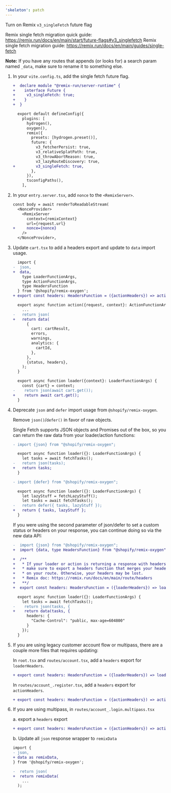 ```yaml
---
'skeleton': patch
---
```


Turn on Remix `v3_singleFetch` future flag

Remix single fetch migration quick guide: https://remix.run/docs/en/main/start/future-flags#v3_singlefetch
Remix single fetch migration guide: https://remix.run/docs/en/main/guides/single-fetch

**Note:** If you have any routes that appends (or looks for) a search param named `_data`, make sure to rename it to something else.

1. In your `vite.config.ts`, add the single fetch future flag.

    ```diff
    +  declare module "@remix-run/server-runtime" {
    +    interface Future {
    +     v3_singleFetch: true;
    +    }
    +  }

      export default defineConfig({
        plugins: [
          hydrogen(),
          oxygen(),
          remix({
            presets: [hydrogen.preset()],
            future: {
              v3_fetcherPersist: true,
              v3_relativeSplatPath: true,
              v3_throwAbortReason: true,
              v3_lazyRouteDiscovery: true,
    +         v3_singleFetch: true,
            },
          }),
          tsconfigPaths(),
        ],
    ```

2. In your `entry.server.tsx`, add `nonce` to the `<RemixServer>`.

   ```diff
   const body = await renderToReadableStream(
     <NonceProvider>
       <RemixServer
         context={remixContext}
         url={request.url}
   +     nonce={nonce}
       />
     </NonceProvider>,
   ```

3. Update `cart.tsx` to add a headers export and update to `data` import usage.

    ```diff
      import {
    -  json,
    +  data,
        type LoaderFunctionArgs,
        type ActionFunctionArgs,
        type HeadersFunction
      } from '@shopify/remix-oxygen';
    + export const headers: HeadersFunction = ({actionHeaders}) => actionHeaders;

      export async function action({request, context}: ActionFunctionArgs) {
        ...
    -   return json(
    +   return data(
          {
            cart: cartResult,
            errors,
            warnings,
            analytics: {
              cartId,
            },
          },
          {status, headers},
        );
      }

      export async function loader({context}: LoaderFunctionArgs) {
        const {cart} = context;
   -    return json(await cart.get());
   +    return await cart.get();
      }
   ```

4. Deprecate `json` and `defer` import usage from `@shopify/remix-oxygen`.

    Remove `json()`/`defer()` in favor of raw objects.

    Single Fetch supports JSON objects and Promises out of the box, so you can return the raw data from your loader/action functions:

    ```diff
    - import {json} from "@shopify/remix-oxygen";

      export async function loader({}: LoaderFunctionArgs) {
        let tasks = await fetchTasks();
    -   return json(tasks);
    +   return tasks;
      }
    ```

    ```diff
    - import {defer} from "@shopify/remix-oxygen";

      export async function loader({}: LoaderFunctionArgs) {
        let lazyStuff = fetchLazyStuff();
        let tasks = await fetchTasks();
    -   return defer({ tasks, lazyStuff });
    +   return { tasks, lazyStuff };
      }
   ```

    If you were using the second parameter of json/defer to set a custom status or headers on your response, you can continue doing so via the new data API:

    ```diff
    -  import {json} from "@shopify/remix-oxygen";
    +  import {data, type HeadersFunction} from "@shopify/remix-oxygen";

    +  /**
    +   * If your loader or action is returning a response with headers,
    +   * make sure to export a headers function that merges your headers
    +   * on your route. Otherwise, your headers may be lost.
    +   * Remix doc: https://remix.run/docs/en/main/route/headers
    +   **/
    +  export const headers: HeadersFunction = ({loaderHeaders}) => loaderHeaders;

      export async function loader({}: LoaderFunctionArgs) {
        let tasks = await fetchTasks();
    -    return json(tasks, {
    +    return data(tasks, {
          headers: {
            "Cache-Control": "public, max-age=604800"
          }
        });
      }
    ```

5. If you are using legacy customer account flow or multipass, there are a couple more files that requires updating:

    In `root.tsx` and `routes/account.tsx`, add a `headers` export for `loaderHeaders`.

    ```diff
    + export const headers: HeadersFunction = ({loaderHeaders}) => loaderHeaders;
    ```

    In `routes/account_.register.tsx`, add a `headers` export for `actionHeaders`.

    ```diff
    + export const headers: HeadersFunction = ({actionHeaders}) => actionHeaders;
    ```

6. If you are using multipass, in `routes/account_.login.multipass.tsx`

    a. export a `headers` export

    ```diff
    + export const headers: HeadersFunction = ({actionHeaders}) => actionHeaders;
    ```

    b.  Update all `json` response wrapper to `remixData`

    ```diff
    import {
    - json,
    + data as remixData,
    } from '@shopify/remix-oxygen';

    -  return json(
    +  return remixData(
        ...
      );
    ```

